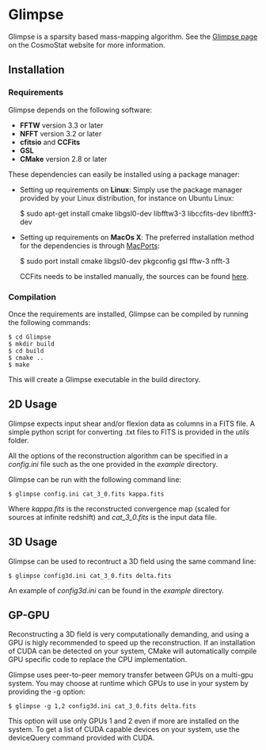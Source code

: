 # Glimpse

Glimpse is a sparsity based mass-mapping algorithm. See the
[Glimpse page](http://www.cosmostat.org/software/glimpse) on the
CosmoStat website for more information.

## Installation

### Requirements

Glimpse depends on the following software:

* **FFTW** version 3.3 or later
* **NFFT** version 3.2 or later
* **cfitsio** and **CCFits**
* **GSL**
* **CMake** version 2.8 or later

These dependencies can easily be installed using a package manager:

* Setting up requirements on **Linux**:
  Simply use the package manager provided by your Linux distribution, for instance on Ubuntu Linux:

    $ sudo apt-get install cmake libgsl0-dev libfftw3-3  libccfits-dev libnfft3-dev

* Setting up requirements on **MacOs X**:
  The preferred installation method for the dependencies is through [MacPorts](https://www.macports.org):
    
    $ sudo port install cmake libgsl0-dev pkgconfig gsl fftw-3 nfft-3
  
  CCFits needs to be installed manually, the sources can be found [here](http://heasarc.gsfc.nasa.gov/fitsio/ccfits/).

### Compilation

Once the requirements are installed, Glimpse can be compiled by running the  following commands:

    $ cd Glimpse
    $ mkdir build
    $ cd build
    $ cmake ..
    $ make

This will create a Glimpse executable in the build directory.

## 2D Usage

Glimpse expects input shear and/or flexion data as columns in a FITS file. A simple python script for converting .txt files to FITS is provided in the *utils* folder.

All the options of the reconstruction algorithm can be specified in a *config.ini* file such as the one provided in the *example* directory.

Glimpse can be run with the following command line:

    $ glimpse config.ini cat_3_0.fits kappa.fits

Where *kappa.fits* is the reconstructed convergence map (scaled for sources at infinite redshift) and *cat_3_0.fits* is the input data file.

## 3D Usage

Glimpse can be used to recontruct a 3D field using the same command line:

    $ glimpse config3d.ini cat_3_0.fits delta.fits

An example of *config3d.ini* can be found in the *example* directory. 

## GP-GPU

Reconstructing a 3D field is very computationally demanding, and using a GPU is higly recommended to speed up the reconstruction. If an installation of CUDA can be 
detected on your system, CMake will automatically compile GPU specific code to
replace the CPU implementation.

Glimpse uses peer-to-peer memory transfer between GPUs on a multi-gpu system. You
may choose at runtime which GPUs to use in your system by providing the -g option:

    $ glimpse -g 1,2 config3d.ini cat_3_0.fits delta.fits

This option will use only GPUs 1 and 2 even if more are installed on the system. To
get a list of CUDA capable devices on your system, use the deviceQuery command
provided with CUDA.
